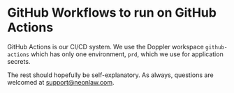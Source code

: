 # GitHub Workflows to run on GitHub Actions

GitHub Actions is our CI/CD system. We use the Doppler workspace
`github-actions` which has only one environment, `prd`, which we use for
application secrets.

The rest should hopefully be self-explanatory. As always, questions are
welcomed at support@neonlaw.com.
